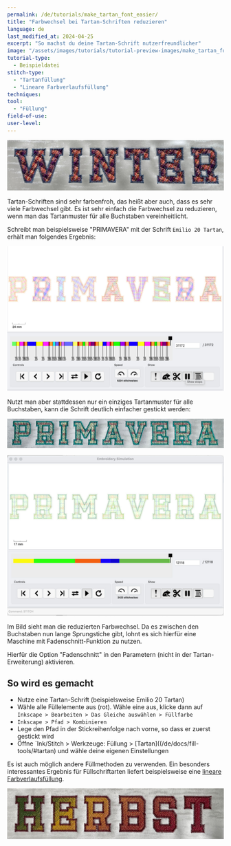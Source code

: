 ```yaml
---
permalink: /de/tutorials/make_tartan_font_easier/
title: "Farbwechsel bei Tartan-Schriften reduzieren"
language: de
last_modified_at: 2024-04-25
excerpt: "So machst du deine Tartan-Schrift nutzerfreundlicher"
image: "/assets/images/tutorials/tutorial-preview-images/make_tartan_font_easier.jpg"
tutorial-type:
  - Beispieldatei
stitch-type:
  - "Tartanfüllung"
  - "Lineare Farbverlaufsfüllung"
techniques:
tool:
  - "Füllung"
field-of-use:
user-level:
---
```

![Gestickte Beispieldatei](/assets/images/tutorials/tutorial-preview-images/make_tartan_font_easier.jpg)

Tartan-Schriften sind sehr farbenfroh, das heißt aber auch, dass es sehr viele Farbwechsel gibt.
Es ist sehr einfach die Farbwechsel zu reduzieren, wenn man das Tartanmuster für alle Buchstaben vereinheitlicht.

Schreibt man beispielsweise "PRIMAVERA" mit der Schrift `Emilio 20 Tartan`, erhält man folgendes Ergebnis:

![Emilio 20 Tartan mit vielen Farbwechseln](/assets/images/tutorials/make_tartan_font_easier/en_too_many_color_changes.jpg)

Nutzt man aber stattdessen nur ein einziges Tartanmuster für alle Buchstaben, kann die Schrift deutlich einfacher gestickt werden:

![Brodée](/assets/images/tutorials/make_tartan_font_easier/primavera.jpg)

![Brodée](/assets/images/tutorials/make_tartan_font_easier/en_only_a_few_color_changes.jpg)

Im Bild sieht man die reduzierten Farbwechsel. Da es zwischen den Buchstaben nun lange Sprungstiche gibt, lohnt es sich hierfür eine Maschine mit Fadenschnitt-Funktion zu nutzen.

Hierfür die Option "Fadenschnitt" in den Parametern (nicht in der Tartan-Erweiterung) aktivieren.

## So wird es gemacht

* Nutze eine Tartan-Schrift (beispielsweise Emilio 20 Tartan)
* Wähle alle Füllelemente aus (rot). Wähle eine aus, klicke dann auf `Inkscape > Bearbeiten > Das Gleiche auswählen > Füllfarbe`
* `Inkscape > Pfad > Kombinieren`
* Lege den Pfad in der Stickreihenfolge nach vorne, so dass er zuerst gestickt wird
* Öffne `Ink/Stitch > Werkzeuge: Füllung > [Tartan]((/de/docs/fill-tools/#tartan) und wähle deine eigenen Einstellungen

Es ist auch möglich andere Füllmethoden zu verwenden. Ein besonders interessantes Ergebnis für Füllschriftarten liefert beispielsweise eine [lineare Farbverlaufsfüllung](/de/docs/stitches/linear-gradient-fill/).

![Gesticktes Beispiel einer Schrift mit Farbverlaufsfüllung](/assets/images/tutorials/make_tartan_font_easier/herbst.jpg)
